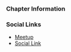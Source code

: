 ### Chapter Information
 


<a href="https://calendar.google.com/calendar/embed?src=owasp.org_2dlqbcecuri6ivgmhh041i61os%40group.calendar.google.com&ctz=America/Cuiaba" title="Calendário Oficial"> <i style="color:#6a78e3;" class="fa fa-calendar"></i></a>  
 
### Social Links
* [Meetup](#)
* [Social Link](#)
 
